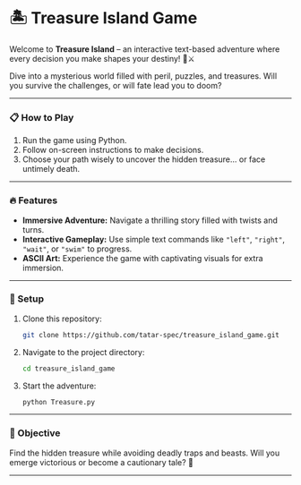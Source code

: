 
# 🏝️ Treasure Island Game

Welcome to **Treasure Island** – an interactive text-based adventure where every decision you make shapes your destiny! 📜⚔️

Dive into a mysterious world filled with peril, puzzles, and treasures. Will you survive the challenges, or will fate lead you to doom?

---
### 📋 How to Play
1. Run the game using Python.
2. Follow on-screen instructions to make decisions.
3. Choose your path wisely to uncover the hidden treasure... or face untimely death.

---
### 🔥 Features
- **Immersive Adventure:** Navigate a thrilling story filled with twists and turns.
- **Interactive Gameplay:** Use simple text commands like `"left"`, `"right"`, `"wait"`, or `"swim"` to progress.
- **ASCII Art:** Experience the game with captivating visuals for extra immersion.

---
### 🚀 Setup
1. Clone this repository:
   ```bash
   git clone https://github.com/tatar-spec/treasure_island_game.git
   ```
2. Navigate to the project directory:
   ```bash
   cd treasure_island_game
   ```
3. Start the adventure:
   ```bash
   python Treasure.py
   ```

---
### 🎯 Objective
Find the hidden treasure while avoiding deadly traps and beasts. Will you emerge victorious or become a cautionary tale? 🌟

---

